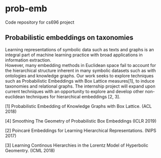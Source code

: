 # prob-emb
Code repository for cs696 project

## Probabilistic embeddings on taxonomies

Learning representations of symbolic data such as texts and graphs is an integral part of 
machine learning practice with broad applications in information extraction.  
However, many embedding methods in Euclidean space fail to account for the hierarchical 
structure inherent in many symbolic datasets such as with ontologies and knowledge graphs.
Our work seeks to explore techniques such as Probabilistic Embeddings with Box Lattice 
measures[1], to induce taxonomies and relational graphs.  The internship project will 
expand upon current techniques with an opportunity to explore and develop other 
non-euclidean techniques for hierarchical embeddings [2, 3].

[1] Probabilistic Embedding of Knowledge Graphs with Box Lattice. (ACL 2018)

[4] Smoothing The Geometry of Probabilistic Box Embeddings (ICLR 2019)

[2] Poincaré Embeddings for Learning Hierarchical Representations. (NIPS 2017)

[3] Learning Continous Hierarchies in the Lorentz Model of Hyperbolic Geomentry. (ICML 2018)
